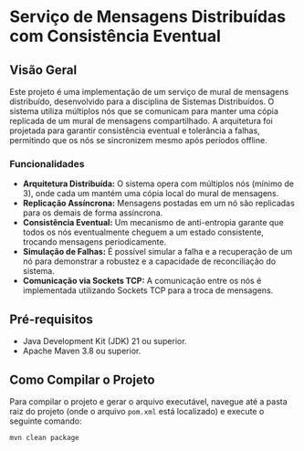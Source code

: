 # Serviço de Mensagens Distribuídas com Consistência Eventual

## Visão Geral

Este projeto é uma implementação de um serviço de mural de mensagens distribuído, desenvolvido para a disciplina de Sistemas Distribuídos. O sistema utiliza múltiplos nós que se comunicam para manter uma cópia replicada de um mural de mensagens compartilhado. A arquitetura foi projetada para garantir consistência eventual e tolerância a falhas, permitindo que os nós se sincronizem mesmo após períodos offline.

### Funcionalidades

* **Arquitetura Distribuída:** O sistema opera com múltiplos nós (mínimo de 3), onde cada um mantém uma cópia local do mural de mensagens.
* **Replicação Assíncrona:** Mensagens postadas em um nó são replicadas para os demais de forma assíncrona.
* **Consistência Eventual:** Um mecanismo de anti-entropia garante que todos os nós eventualmente cheguem a um estado consistente, trocando mensagens periodicamente.
* **Simulação de Falhas:** É possível simular a falha e a recuperação de um nó para demonstrar a robustez e a capacidade de reconciliação do sistema.
* **Comunicação via Sockets TCP:** A comunicação entre os nós é implementada utilizando Sockets TCP para a troca de mensagens.

## Pré-requisitos

* Java Development Kit (JDK) 21 ou superior.
* Apache Maven 3.8 ou superior.

## Como Compilar o Projeto

Para compilar o projeto e gerar o arquivo executável, navegue até a pasta raiz do projeto (onde o arquivo `pom.xml` está localizado) e execute o seguinte comando:

```bash
mvn clean package
